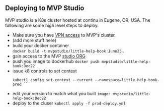 ## Deploying to MVP Studio

MVP studio is a K8s cluster hosted at continu in Eugene, OR, USA.  The following are some high level steps to deploy.

- Make sure you have [VPN access](https://github.com/MVPStudio/k8/blob/master/docs/VPN_README.md) to MVP's cluster.
- (add more stuff here)
- build your docker container  
    ``` docker build -t mvpstudio/little-help-book:June25 ``` .
- gain access to the MVP [studio ORG](https://hub.docker.com/orgs/mvpstudio)
- push you image to dockerhub
    ``` docker push mvpstudio/little-help-book:Dec22 ```
- issue k8 controls to set context 
    ``` kubectl config use-context mvp-studio
    kubectl config set-context --current --namespace=little-help-book-prod ```
- edit your version to match what you built
    ``` image: mvpstudio/little-help-book:Dec22 ```
- deploy to the cluser
    ``` kubectl apply -f prod-deploy.yml ```

